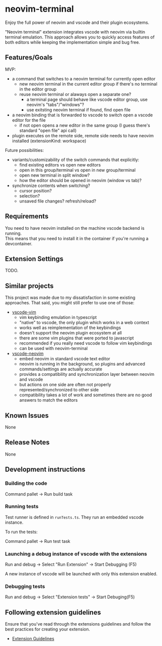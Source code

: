 # neovim-terminal

Enjoy the full power of neovim and vscode and their plugin ecosystems.

"Neovim terminal" extension integrates vscode with neovim via builtin terminal emulation.
This approach allows you to quickly access features of both editors
while keeping the implementation simple and bug free.

## Features/Goals

MVP:

- a command that switches to a neovim terminal for currently open editor
  - new neovim terminal in the current editor group if there's no terminal in the editor group
  - reuse neovim terminal or alaways open a separate one?
    - a terminal page should behave like vscode editor group, use neovim's "tabs"/"windows"?
    - use exitsting neovim terminal if found, find open file
- a neovim binding that is forwarded to vscode to switch open a vscode editor for the file
  - if not open opens a new editor in the same group (I guess there's standard "open file" api call)
- plugin executes on the remote side, remote side needs to have neovim installed (extensionKind: workspace)

Future possibilities:

- variants/customizability of the switch commands that explicitly:
  - find existing editors vs open new editors
  - open in this group/terminal vs open in new group/terminal
  - open new terminal in split window?
  - how the editor should be opened in neovim (window vs tab)?
- synchronize contents when switching?
  - cursor position?
  - selection?
  - unsaved file changes? refresh/reload?

## Requirements

You need to have neovim installed on the machine vscode backend is running.  
This means that you need to install it in the container if you're running a devcontainer.

## Extension Settings

TODO.

## Similar projects

This project was made due to my dissatisfaction in some existing approaches.
That said, you might still prefer to use one of those:

- [vscode-vim](https://github.com/VSCodeVim/Vim)
  - vim keybinding emulation in typescript
  - "native" to vscode, the only plugin which works in a web context
  - works well as reimplementation of the keybindings
  - doesn't support the neovim plugin ecosystem at all
  - there are some vim plugins that were ported to javascript
  - recommended if you really need vscode to follow vim keybindings
  - can be used with neovim-terminal
- [vscode-neovim](https://github.com/vscode-neovim/vscode-neovim)
  - embed neovim in standard vscode text editor
  - neovim is running in the background, so plugins and advanced commands/settings are actually accurate
  - provides a compatibility and synchronization layer between neovim and vscode
  - but actions on one side are often not properly represented/synchronized to other side
  - compatibility takes a lot of work and sometimes there are no good answers to match the editors

## Known Issues

None

## Release Notes

None

## Development instructions

### Building the code

Command pallet -> Run build task

### Running tests

Test runner is defined in `runTests.ts`. They run an embedded vscode instance.

To run the tests:

Command pallet -> Run test task

### Launching a debug instance of vscode with the extensions

Run and debug -> Select "Run Extension" -> Start Debugging (F5)

A new instance of vscode will be launched with only this extension enabled.

### Debugging tests

Run and debug -> Select "Extension tests" -> Start Debuging(F5)

## Following extension guidelines

Ensure that you've read through the extensions guidelines and follow the best practices for creating your extension.

- [Extension Guidelines](https://code.visualstudio.com/api/references/extension-guidelines)
